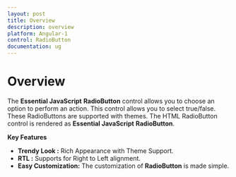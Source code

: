 ```yaml
---
layout: post
title: Overview
description: overview
platform: Angular-1
control: RadioButton
documentation: ug
---
```


# Overview

The **Essential JavaScript** **RadioButton** control allows you to choose an option to perform an action. This control allows you to select true/false. These RadioButtons are supported with themes. The HTML RadioButton control is rendered as **Essential JavaScript** **RadioButton**.

**Key Features**

* **Trendy Look :** Rich Appearance with Theme Support.
* **RTL :** Supports for Right to Left alignment.
* **Easy Customization:** The customization of **RadioButton**  is made simple.



